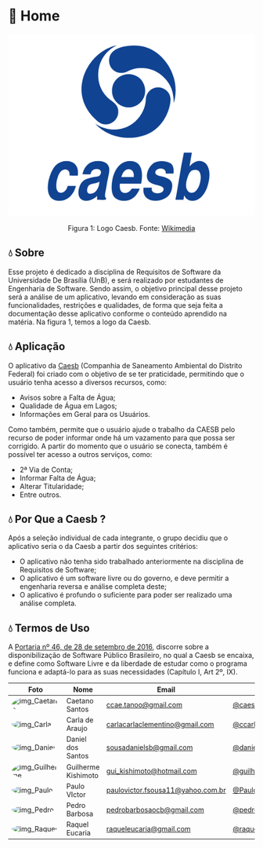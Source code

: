 # :potable_water: Home

<div align="center">
    <img src= "assets/imagens/logo-azul.png"/>
    <p> Figura 1: Logo Caesb. Fonte: <a href="https://upload.wikimedia.org/wikipedia/commons/6/63/Logo-Caesb-Vertical-png.png">Wikimedia</a></p> 
</div>


## :droplet: Sobre

Esse projeto é dedicado a disciplina de Requisitos de Software  da Universidade De Brasília (UnB), e será realizado por estudantes de Engenharia de Software. Sendo assim, o objetivo principal desse projeto será a análise de um aplicativo, levando em consideração as suas funcionalidades, restrições e qualidades, de forma que seja feita a documentação desse aplicativo conforme o conteúdo aprendido na matéria. Na figura 1, temos a logo da Caesb.


## :droplet: Aplicação

O aplicativo da [Caesb](https://play.google.com/store/apps/details?id=br.gov.df.caesb.mobile) (Companhia de Saneamento Ambiental do Distrito Federal) foi criado com o objetivo de se ter praticidade, permitindo que o usuário tenha acesso a diversos recursos, como:

* Avisos sobre a Falta de Água;
* Qualidade de Água em Lagos;
* Informações em Geral para os Usuários.

Como também, permite que o usuário ajude o trabalho da CAESB pelo recurso de poder informar onde há um vazamento para que possa ser corrigido.
A partir do momento que o usuário se conecta, também é possível ter acesso a outros serviços, como:

* 2ª Via de Conta;
* Informar Falta de Água;
* Alterar Titularidade;
* Entre outros.



## :droplet: Por Que a Caesb ?

Após a seleção individual de cada integrante, o grupo decidiu que o aplicativo seria o da Caesb a partir dos seguintes critérios:

- O aplicativo não tenha sido trabalhado anteriormente na disciplina de Requisitos de Software;
- O aplicativo é  um software livre ou do governo, e deve permitir a engenharia reversa e análise completa deste;
- O aplicativo é profundo o suficiente para poder ser realizado uma análise completa.

## :droplet: Termos de Uso
A [Portaria nº 46, de 28 de setembro de 2016](https://www.in.gov.br/web/dou/-/portaria-n-46-de-28-de-setembro-de-2016-24213768), discorre sobre a disponibilização de Software Público Brasileiro, no qual a Caesb se encaixa, e define como Software Livre e da liberdade de estudar como o programa funciona e adaptá-lo para as suas necessidades (Capítulo I, Art 2º, IX).


| Foto                                                                                                                                                  | Nome             | Email                          | github                                                 |
| ----------------------------------------------------------------------------------------------------------------------------------------------------- | ---------------- | ------------------------------ | ------------------------------------------------------ |
| <img alt = "img_Caetano" src="http://avatars.githubusercontent.com/u/22137470?v=4" style="border-radius:50%" width = "100"/>  | Caetano Santos | ccae.tanoo@gmail.com         | [@caeslucio](https://github.com/caeslucio)  
| <img alt = "img_Carla" src="https://avatars.githubusercontent.com/u/86669458?v=4" style="border-radius:50%" width = "100"/>                                               | Carla de Araujo  | carlacarlaclementino@gmail.com          | [@ccarlaa](https://github.com/ccarlaa)          |
| <img alt = "img_Daniel" src="https://avatars.githubusercontent.com/u/95941136?v=4" style="border-radius:50%" width = "100"/> | Daniel dos Santos | sousadanielsb@gmail.com           | [@daniel-de-sousa](https://github.com/daniel-de-sousa) |
| <img alt = "img_Guilherme" src="https://avatars.githubusercontent.com/u/104849205?v=4" style="border-radius:50%" width = "100"/>  | Guilherme Kishimoto | gui_kishimoto@hotmail.com   | [@guilhermekishimoto](https://github.com/guilhermekishimoto) |                    |
| <img alt = "img_Paulo" src="https://avatars.githubusercontent.com/u/98675541?v=4" style="border-radius:50%" width = "100"/>     | Paulo VIctor     | paulovictor.fsousa11@yahoo.com.br | [@PauloVictorFS](https://github.com/PauloVictorFS)     |
| <img alt = "img_Pedro" src="https://avatars.githubusercontent.com/u/78980796?v=4" style="border-radius:50%" width = "100"/>    | Pedro Barbosa   |   pedrobarbosaocb@gmail.com      | [@pedrobarbosaocb](https://github.com/pedrobarbosaocb)                 |
| <img alt = "img_Raquel" src="https://avatars.githubusercontent.com/u/81540491?v=4" style="border-radius:50%" width = "100"/>    | Raquel Eucaria      | raqueleucaria@gmail.com         | [@raqueleucaria](https://github.com/raqueleucaria)                 |

